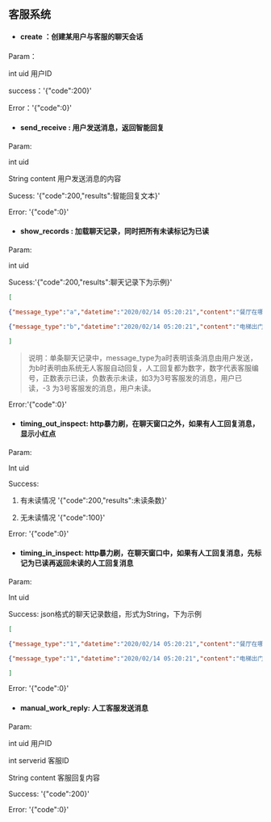 ## 客服系统

- #### create ：创建某用户与客服的聊天会话

Param：

int uid   用户ID

success：'{"code":200}'

Error：'{"code":0}'



- #### send_receive : 用户发送消息，返回智能回复

Param:

 int uid

String content  用户发送消息的内容

Sucess: '{"code":200,"results":智能回复文本}'

Error: '{"code":0}'



- #### show_records : 加载聊天记录，同时把所有未读标记为已读

Param:

int uid

Sucess:'{"code":200,"results":聊天记录下为示例}'

```json
[

{"message_type":"a","datetime":"2020/02/14 05:20:21","content":"餐厅在哪里"},

{"message_type":"b","datetime":"2020/02/14 05:20:21","content":"电梯出门右转"}

]
```

> 说明：单条聊天记录中，message_type为a时表明该条消息由用户发送，为b时表明由系统无人客服自动回复，人工回复都为数字，数字代表客服编号，正数表示已读，负数表示未读，如3为3号客服发的消息，用户已读，-3 为3号客服发的消息，用户未读。

Error:'{"code":0}'



- #### timing_out_inspect: http暴力刷，在聊天窗口之外，如果有人工回复消息，显示小红点

Param:

Int uid

Success:

1. 有未读情况  '{"code":200,"results":未读条数}'

2. 无未读情况  '{"code":100}'

Error: '{"code":0}'



- #### timing_in_inspect: http暴力刷，在聊天窗口中，如果有人工回复消息，先标记为已读再返回未读的人工回复消息

Param:

Int uid

Success: json格式的聊天记录数组，形式为String，下为示例

```json
[

{"message_type":"1","datetime":"2020/02/14 05:20:21","content":"餐厅在哪里"},

{"message_type":"1","datetime":"2020/02/14 05:20:21","content":"电梯出门右转"}

]
```

Error: '{"code":0}'



- #### manual_work_reply: 人工客服发送消息

Param:

int uid 用户ID

int serverid 客服ID

String content 客服回复内容

Success: '{"code":200}'

Error: '{"code":0}'